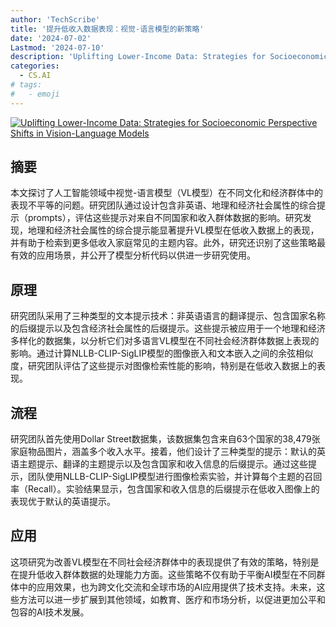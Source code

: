 ```yaml
---
author: 'TechScribe'
title: '提升低收入数据表现：视觉-语言模型的新策略'
date: '2024-07-02'
Lastmod: '2024-07-10'
description: 'Uplifting Lower-Income Data: Strategies for Socioeconomic Perspective Shifts in Vision-Language Models'
categories:
  - CS.AI
# tags:
#   - emoji
---
```


[![Uplifting Lower-Income Data: Strategies for Socioeconomic Perspective Shifts in Vision-Language Models](https://arxiv-research-1301205113.cos.ap-guangzhou.myqcloud.com/images/2407.02623v2.pdf_0.jpg)](https://arxiv.org/abs/2407.02623v2)

## 摘要

本文探讨了人工智能领域中视觉-语言模型（VL模型）在不同文化和经济群体中的表现不平等的问题。研究团队通过设计包含非英语、地理和经济社会属性的综合提示（prompts），评估这些提示对来自不同国家和收入群体数据的影响。研究发现，地理和经济社会属性的综合提示能显著提升VL模型在低收入数据上的表现，并有助于检索到更多低收入家庭常见的主题内容。此外，研究还识别了这些策略最有效的应用场景，并公开了模型分析代码以供进一步研究使用。<!--more-->

## 原理

研究团队采用了三种类型的文本提示技术：非英语语言的翻译提示、包含国家名称的后缀提示以及包含经济社会属性的后缀提示。这些提示被应用于一个地理和经济多样化的数据集，以分析它们对多语言VL模型在不同社会经济群体数据上表现的影响。通过计算NLLB-CLIP-SigLIP模型的图像嵌入和文本嵌入之间的余弦相似度，研究团队评估了这些提示对图像检索性能的影响，特别是在低收入数据上的表现。

## 流程

研究团队首先使用Dollar Street数据集，该数据集包含来自63个国家的38,479张家庭物品图片，涵盖多个收入水平。接着，他们设计了三种类型的提示：默认的英语主题提示、翻译的主题提示以及包含国家和收入信息的后缀提示。通过这些提示，团队使用NLLB-CLIP-SigLIP模型进行图像检索实验，并计算每个主题的召回率（Recall）。实验结果显示，包含国家和收入信息的后缀提示在低收入图像上的表现优于默认的英语提示。

## 应用

这项研究为改善VL模型在不同社会经济群体中的表现提供了有效的策略，特别是在提升低收入群体数据的处理能力方面。这些策略不仅有助于平衡AI模型在不同群体中的应用效果，也为跨文化交流和全球市场的AI应用提供了技术支持。未来，这些方法可以进一步扩展到其他领域，如教育、医疗和市场分析，以促进更加公平和包容的AI技术发展。